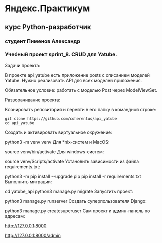 # Яндекс.Практикум
## курс Python-разработчик
### студент Пименов Александр
### Учебный проект sprint_8. CRUD для Yatube.
Задачи проекта:

В проекте api_yatube есть приложение posts с описанием моделей Yatube. Нужно реализовать API для всех моделей приложения.

Обязательное условие: работать с моделью Post через ModelViewSet.

Разворачивание проекта:

Клонировать репозиторий и перейти в его папку в командной строке:
```
git clone https://github.com/coherentus/api_yatube
cd api_yatube
```
Cоздать и активировать виртуальное окружение:

python3 -m venv venv
Для *nix-систем и MacOS:

source venv/bin/activate
Для windows-систем:

source venv/Scripts/activate
Установить зависимости из файла requirements.txt:

python3 -m pip install --upgrade pip
pip install -r requirements.txt
Выполнить миграции:

cd yatube_api
python3 manage.py migrate
Запустить проект:

python3 manage.py runserver
Создать суперпользователя Django:

python3 manage.py createsuperuser
Сам проект и админ-панель по адресам:

http://127.0.0.1:8000

http://127.0.0.1:8000/admin
